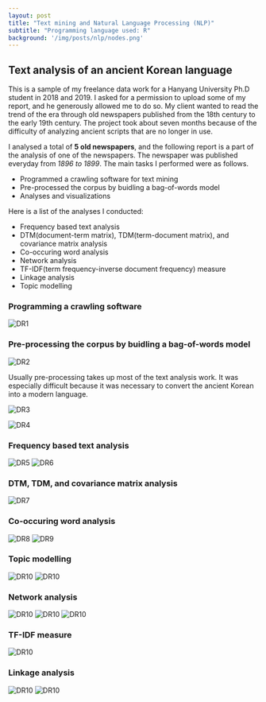 ```yaml
---
layout: post
title: "Text mining and Natural Language Processing (NLP)"
subtitle: "Programming language used: R"
background: '/img/posts/nlp/nodes.png'
---
```


## Text analysis of an ancient Korean language 

This is a sample of my freelance data work for a Hanyang University Ph.D student in 2018 and 2019. I asked for a permission to upload some of my report, and he generously allowed me to do so. My client wanted to read the trend of the era through old newspapers published from the 18th century to the early 19th century. The project took about seven months because of the difficulty of analyzing ancient scripts that are no longer in use.

I analysed a total of **5 old newspapers**, and the following report is a part of the analysis of one of the newspapers. The newspaper was published everyday from *1896 to 1899*. The main tasks I performed were as follows.

- Programmed a crawling software for text mining
- Pre-processed the corpus by buidling a bag-of-words model
- Analyses and visualizations

Here is a list of the analyses I conducted: 
- Frequency based text analysis
- DTM(document-term matrix), TDM(term-document matrix), and covariance matrix analysis
- Co-occuring word analysis
- Network analysis
- TF-IDF(term frequency-inverse document frequency) measure
- Linkage analysis
- Topic modelling


### Programming a crawling software
![DR1](\img\posts\nlp\dr1.png)

### Pre-processing the corpus by buidling a bag-of-words model
![DR2](\img\posts\nlp\dr2.png)

Usually pre-processing takes up most of the text analysis work. It was especially difficult because it was necessary to convert the ancient Korean into a modern language.

![DR3](\img\posts\nlp\dr3.png)

![DR4](\img\posts\nlp\dr4.png)
### Frequency based text analysis
![DR5](\img\posts\nlp\dr5.png)
![DR6](\img\posts\nlp\dr6.png)
### DTM, TDM, and covariance matrix analysis

![DR7](\img\posts\nlp\dr7.png)
###  Co-occuring word analysis
![DR8](\img\posts\nlp\dr8.png)
![DR9](\img\posts\nlp\dr9.png)
### Topic modelling
![DR10](\img\posts\nlp\dr10.png)
![DR10](\img\posts\nlp\dr11.png)
### Network analysis
![DR10](\img\posts\nlp\dr12.png)
![DR10](\img\posts\nlp\dr13.png)
![DR10](\img\posts\nlp\dr14.png)
### TF-IDF measure

![DR10](\img\posts\nlp\dr15.png)

### Linkage analysis
![DR10](\img\posts\nlp\dr16.png)
![DR10](\img\posts\nlp\dr17.png)